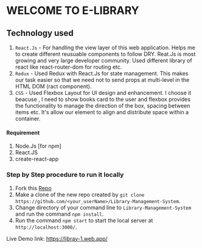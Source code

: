 # WELCOME TO E-LIBRARY

## Technology used

1. `React.Js` - For handling the view layer of this web application. Helps me to create different reusuable components to follow DRY. Reat.Js is most growing and very large developer community. Used different library of react like react-router-dom for routing etc.
2. `Redux` - Used Redux with React.Js for state management. This makes our task easier so that we need not to send props at multi-level in the HTML DOM (ract component).
3. `CSS` - Used Flexbox Layout for UI design and enhancement. I choose it beacuse , I need to show books card to the user and flexbox provides the functionality to manage the direction of the box, spacing between items etc. It's allow our element to align and distribute space within a container.

#### Requirement

1. Node.Js [for npm]
2. React.JS
3. create-react-app

### Step by Step procedure to run it locally

1. Fork this [Repo](https://github.com/mohit355/Library-Management-System)
2. Make a clone of the new repo created by `git clone https://github.com/<your_userName>/Library-Management-System`.
3. Change directory of your command line to `Library-Management-System` and run the command `npm install`.
4. Run the command `npm start` to start the local server at `http://localhost:3000/`.

Live Demo link: https://libray-1.web.app/
